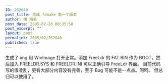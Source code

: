 ```yaml
---
ID: 262640
post_title: 完成 fdmake 第一个版本
author: 南 靖男
post_date: 2005-02-20 00:35:50
post_excerpt: ""
layout: post
permalink: 2005/02/262640
published: true
---
```

生成了 img 用 WinImage 打开正常。添加 FreeLdr 的 FAT.BIN 作为 BOOT，然后加入 FREELDR.SYS 和 FREELDR.INI 可以正确引导 FreeLdr 界面。
目前代码写的很凌乱，更有大部分内容没有完善，至于 Bug 可能不是一点点。呵呵。
但总归可以使用了。